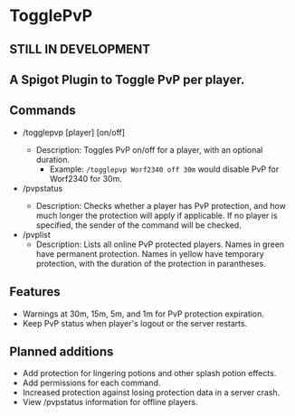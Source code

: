 # TogglePvP 
## STILL IN DEVELOPMENT
## A Spigot Plugin to Toggle PvP per player. 

## Commands
* /togglepvp [player] [on/off] <duration>
  - Description: Toggles PvP on/off for a player, with an optional duration.
    * Example: `/togglepvp Worf2340 off 30m` would disable PvP for Worf2340 for 30m.
* /pvpstatus <player>
  - Description: Checks whether a player has PvP protection, and how much longer the protection will apply if applicable. If no player is specified, the sender of the command will be checked. 
* /pvplist 
  - Description: Lists all online PvP protected players. Names in green have permanent protection. Names in yellow have temporary protection, with the duration of the protection in parantheses. 
 
## Features 
* Warnings at 30m, 15m, 5m, and 1m for PvP protection expiration.
* Keep PvP status when player's logout or the server restarts.
  
## Planned additions
* Add protection for lingering potions and other splash potion effects.
* Add permissions for each command.
* Increased protection against losing protection data in a server crash.
* View /pvpstatus information for offline players.

